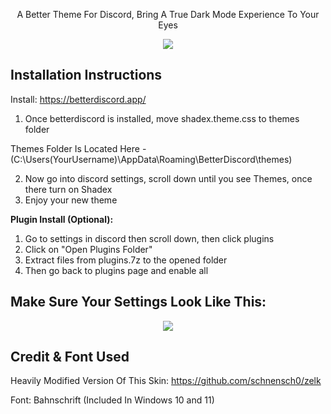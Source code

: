 <p align="center">
A Better Theme For Discord, Bring A True Dark Mode Experience To Your Eyes
</p>

<p align="center">
  <img src="https://i.postimg.cc/38MMcYH5/Screenshot-2022-12-16-145855.png" />
</p>

Installation Instructions
-----
Install: https://betterdiscord.app/

1. Once betterdiscord is installed, move shadex.theme.css to themes folder 

Themes Folder Is Located Here - (C:\Users\(YourUsername)\AppData\Roaming\BetterDiscord\themes)

2. Now go into discord settings, scroll down until you see Themes, once there turn on Shadex
3. Enjoy your new theme

**Plugin Install (Optional):**
1. Go to settings in discord then scroll down, then click plugins
2. Click on "Open Plugins Folder"
3. Extract files from plugins.7z to the opened folder
4. Then go back to plugins page and enable all

Make Sure Your Settings Look Like This:
-----

<p align="center">
  <img src="https://i.postimg.cc/RmRzv3Kq/Screenshot-2022-12-16-150339.png" />
</p>

Credit & Font Used
-----
Heavily Modified Version Of This Skin: https://github.com/schnensch0/zelk

Font: Bahnschrift (Included In Windows 10 and 11)
